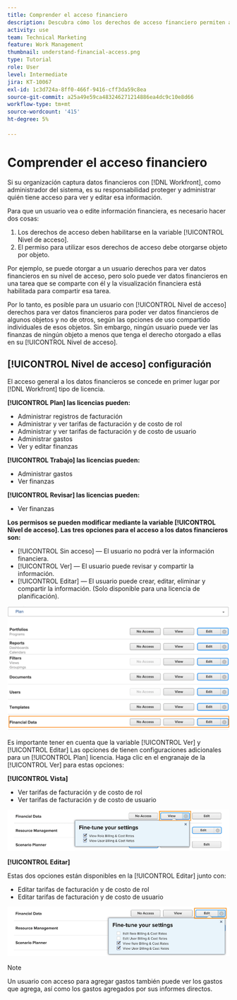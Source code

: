 ```yaml
---
title: Comprender el acceso financiero
description: Descubra cómo los derechos de acceso financiero permiten a los administradores controlar quién puede ver y editar la información financiera rastreada en Workfront.
activity: use
team: Technical Marketing
feature: Work Management
thumbnail: understand-financial-access.png
type: Tutorial
role: User
level: Intermediate
jira: KT-10067
exl-id: 1c3d724a-8ff0-466f-9416-cff3da59c8ea
source-git-commit: a25a49e59ca483246271214886ea4dc9c10e8d66
workflow-type: tm+mt
source-wordcount: '415'
ht-degree: 5%

---
```


# Comprender el acceso financiero

Si su organización captura datos financieros con [!DNL Workfront], como administrador del sistema, es su responsabilidad proteger y administrar quién tiene acceso para ver y editar esa información.

Para que un usuario vea o edite información financiera, es necesario hacer dos cosas:

1. Los derechos de acceso deben habilitarse en la variable [!UICONTROL Nivel de acceso].
2. El permiso para utilizar esos derechos de acceso debe otorgarse objeto por objeto.

Por ejemplo, se puede otorgar a un usuario derechos para ver datos financieros en su nivel de acceso, pero solo puede ver datos financieros en una tarea que se comparte con él y la visualización financiera está habilitada para compartir esa tarea.

Por lo tanto, es posible para un usuario con [!UICONTROL Nivel de acceso] derechos para ver datos financieros para poder ver datos financieros de algunos objetos y no de otros, según las opciones de uso compartido individuales de esos objetos. Sin embargo, ningún usuario puede ver las finanzas de ningún objeto a menos que tenga el derecho otorgado a ellas en su [!UICONTROL Nivel de acceso].

## [!UICONTROL Nivel de acceso] configuración

El acceso general a los datos financieros se concede en primer lugar por [!DNL Workfront] tipo de licencia.

**[!UICONTROL Plan] las licencias pueden:**

* Administrar registros de facturación
* Administrar y ver tarifas de facturación y de costo de rol
* Administrar y ver tarifas de facturación y de costo de usuario
* Administrar gastos
* Ver y editar finanzas

**[!UICONTROL Trabajo] las licencias pueden:**

* Administrar gastos
* Ver finanzas

**[!UICONTROL Revisar] las licencias pueden:**

* Ver finanzas

**Los permisos se pueden modificar mediante la variable [!UICONTROL Nivel de acceso]. Las tres opciones para el acceso a los datos financieros son:**

* [!UICONTROL Sin acceso] — El usuario no podrá ver la información financiera.
* [!UICONTROL Ver] — El usuario puede revisar y compartir la información.
* [!UICONTROL Editar] — El usuario puede crear, editar, eliminar y compartir la información. (Solo disponible para una licencia de planificación).

![Imagen que muestra las opciones generales de datos financieros en un nivel de acceso](assets/setting-up-finances-8.png)

Es importante tener en cuenta que la variable [!UICONTROL Ver] y [!UICONTROL Editar] Las opciones de tienen configuraciones adicionales para un [!UICONTROL Plan] licencia. Haga clic en el engranaje de la [!UICONTROL Ver] para estas opciones:

**[!UICONTROL Vista]**

* Ver tarifas de facturación y de costo de rol
* Ver tarifas de facturación y de costo de usuario

![Imagen que muestra las opciones de vista de datos financieros en un nivel de acceso](assets/setting-up-finances-9.png)

**[!UICONTROL Editar]**

Estas dos opciones están disponibles en la [!UICONTROL Editar] junto con:

* Editar tarifas de facturación y de costo de rol
* Editar tarifas de facturación y de costo de usuario

![Imagen que muestra las opciones de edición de datos financieros en un nivel de acceso](assets/setting-up-finances-10.png)

>[!NOTE]
>
>Un usuario con acceso para agregar gastos también puede ver los gastos que agrega, así como los gastos agregados por sus informes directos.
